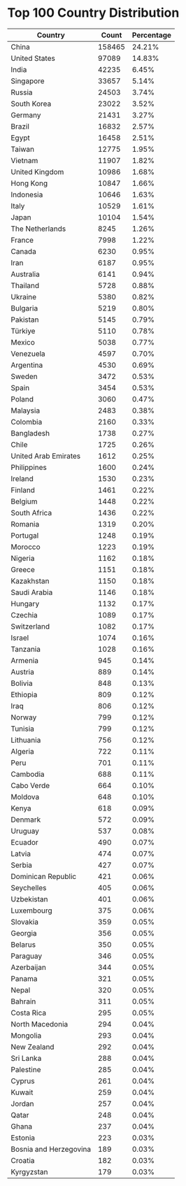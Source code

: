# Top 100 Country Distribution
| Country | Count | Percentage |
|----|----|----|
| China | 158465 | 24.21% |
| United States | 97089 | 14.83% |
| India | 42235 | 6.45% |
| Singapore | 33657 | 5.14% |
| Russia | 24503 | 3.74% |
| South Korea | 23022 | 3.52% |
| Germany | 21431 | 3.27% |
| Brazil | 16832 | 2.57% |
| Egypt | 16458 | 2.51% |
| Taiwan | 12775 | 1.95% |
| Vietnam | 11907 | 1.82% |
| United Kingdom | 10986 | 1.68% |
| Hong Kong | 10847 | 1.66% |
| Indonesia | 10646 | 1.63% |
| Italy | 10529 | 1.61% |
| Japan | 10104 | 1.54% |
| The Netherlands | 8245 | 1.26% |
| France | 7998 | 1.22% |
| Canada | 6230 | 0.95% |
| Iran | 6187 | 0.95% |
| Australia | 6141 | 0.94% |
| Thailand | 5728 | 0.88% |
| Ukraine | 5380 | 0.82% |
| Bulgaria | 5219 | 0.80% |
| Pakistan | 5145 | 0.79% |
| Türkiye | 5110 | 0.78% |
| Mexico | 5038 | 0.77% |
| Venezuela | 4597 | 0.70% |
| Argentina | 4530 | 0.69% |
| Sweden | 3472 | 0.53% |
| Spain | 3454 | 0.53% |
| Poland | 3060 | 0.47% |
| Malaysia | 2483 | 0.38% |
| Colombia | 2160 | 0.33% |
| Bangladesh | 1738 | 0.27% |
| Chile | 1725 | 0.26% |
| United Arab Emirates | 1612 | 0.25% |
| Philippines | 1600 | 0.24% |
| Ireland | 1530 | 0.23% |
| Finland | 1461 | 0.22% |
| Belgium | 1448 | 0.22% |
| South Africa | 1436 | 0.22% |
| Romania | 1319 | 0.20% |
| Portugal | 1248 | 0.19% |
| Morocco | 1223 | 0.19% |
| Nigeria | 1162 | 0.18% |
| Greece | 1151 | 0.18% |
| Kazakhstan | 1150 | 0.18% |
| Saudi Arabia | 1146 | 0.18% |
| Hungary | 1132 | 0.17% |
| Czechia | 1089 | 0.17% |
| Switzerland | 1082 | 0.17% |
| Israel | 1074 | 0.16% |
| Tanzania | 1028 | 0.16% |
| Armenia | 945 | 0.14% |
| Austria | 889 | 0.14% |
| Bolivia | 848 | 0.13% |
| Ethiopia | 809 | 0.12% |
| Iraq | 806 | 0.12% |
| Norway | 799 | 0.12% |
| Tunisia | 799 | 0.12% |
| Lithuania | 756 | 0.12% |
| Algeria | 722 | 0.11% |
| Peru | 701 | 0.11% |
| Cambodia | 688 | 0.11% |
| Cabo Verde | 664 | 0.10% |
| Moldova | 648 | 0.10% |
| Kenya | 618 | 0.09% |
| Denmark | 572 | 0.09% |
| Uruguay | 537 | 0.08% |
| Ecuador | 490 | 0.07% |
| Latvia | 474 | 0.07% |
| Serbia | 427 | 0.07% |
| Dominican Republic | 421 | 0.06% |
| Seychelles | 405 | 0.06% |
| Uzbekistan | 401 | 0.06% |
| Luxembourg | 375 | 0.06% |
| Slovakia | 359 | 0.05% |
| Georgia | 356 | 0.05% |
| Belarus | 350 | 0.05% |
| Paraguay | 346 | 0.05% |
| Azerbaijan | 344 | 0.05% |
| Panama | 321 | 0.05% |
| Nepal | 320 | 0.05% |
| Bahrain | 311 | 0.05% |
| Costa Rica | 295 | 0.05% |
| North Macedonia | 294 | 0.04% |
| Mongolia | 293 | 0.04% |
| New Zealand | 292 | 0.04% |
| Sri Lanka | 288 | 0.04% |
| Palestine | 285 | 0.04% |
| Cyprus | 261 | 0.04% |
| Kuwait | 259 | 0.04% |
| Jordan | 257 | 0.04% |
| Qatar | 248 | 0.04% |
| Ghana | 237 | 0.04% |
| Estonia | 223 | 0.03% |
| Bosnia and Herzegovina | 189 | 0.03% |
| Croatia | 182 | 0.03% |
| Kyrgyzstan | 179 | 0.03% |
